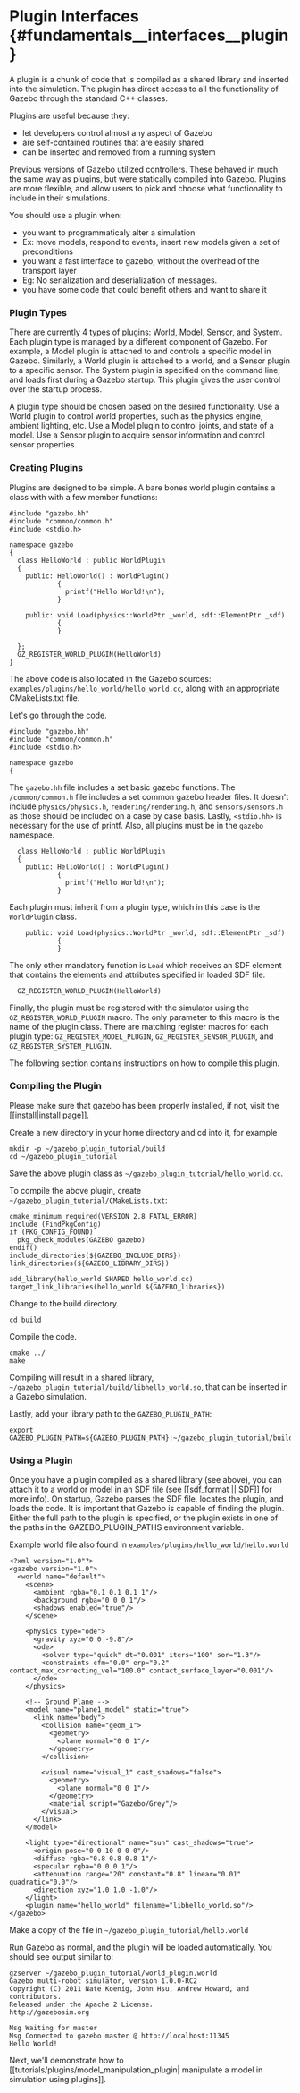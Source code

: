 Plugin Interfaces {#fundamentals__interfaces__plugin}
==

A plugin is a chunk of code that is compiled as a shared library and inserted into the simulation. The plugin has direct access to all the functionality of Gazebo through the standard C++ classes.

Plugins are useful because they:
 * let developers control almost any aspect of Gazebo
 * are self-contained routines that are easily shared
 * can be inserted and removed from a running system

Previous versions of Gazebo utilized controllers. These behaved in much the same way as plugins, but were statically compiled into Gazebo. Plugins are more flexible, and allow users to pick and choose what functionality to include in their simulations.

You should use a plugin when:
 * you want to programmaticaly alter a simulation
  * Ex: move models, respond to events, insert new models given a set of preconditions
 * you want a fast interface to gazebo, without the overhead of the transport layer
  * Eg: No serialization and deserialization of messages.
 * you have some code that could benefit others and want to share it
 
### Plugin Types

There are currently 4 types of plugins: World, Model, Sensor, and System. Each plugin type is managed by a different component of Gazebo. 
For example, a Model plugin is attached to and controls a specific model in Gazebo. Similarly, a World plugin is attached to a world, and a Sensor plugin to a specific sensor. The System plugin is specified on the command line, and loads first during a Gazebo startup. This plugin gives the user control over the startup process.

A plugin type should be chosen based on the desired functionality. Use a World plugin to control world properties, such as the physics engine, ambient lighting, etc. Use a Model plugin to control joints, and state of a model. Use a Sensor plugin to acquire sensor information and control sensor properties.

### Creating Plugins 

Plugins are designed to be simple. A bare bones world plugin contains a class with with a few member functions:

~~~
#include "gazebo.hh"
#include "common/common.h"
#include <stdio.h>

namespace gazebo
{
  class HelloWorld : public WorldPlugin
  {
    public: HelloWorld() : WorldPlugin() 
            {
              printf("Hello World!\n");
            }

    public: void Load(physics::WorldPtr _world, sdf::ElementPtr _sdf)
            {
            }

  };
  GZ_REGISTER_WORLD_PLUGIN(HelloWorld)
} 
~~~

The above code is also located in the Gazebo sources: `examples/plugins/hello_world/hello_world.cc`, along with an appropriate CMakeLists.txt file.

Let's go through the code.

~~~
#include "gazebo.hh"
#include "common/common.h"
#include <stdio.h>

namespace gazebo
{
~~~

The `gazebo.hh` file includes a set basic gazebo functions. The `/common/common.h` file includes a set common gazebo header files. It doesn't include `physics/physics.h`, `rendering/rendering.h`, and `sensors/sensors.h` as those should be included on a case by case basis. Lastly, `<stdio.hh>` is necessary for the use of printf. Also, all plugins must be in the `gazebo` namespace.

~~~
  class HelloWorld : public WorldPlugin
  {
    public: HelloWorld() : WorldPlugin() 
            {
              printf("Hello World!\n");
            }
~~~

Each plugin must inherit from a plugin type, which in this case is the `WorldPlugin` class.

~~~
    public: void Load(physics::WorldPtr _world, sdf::ElementPtr _sdf)
            {
            }
~~~

The only other mandatory function is `Load` which receives an SDF element that contains the elements and attributes specified in loaded SDF file.

~~~
  GZ_REGISTER_WORLD_PLUGIN(HelloWorld)
~~~

Finally, the plugin must be registered with the simulator using the `GZ_REGISTER_WORLD_PLUGIN` macro. The only parameter to this macro is the name of the plugin class. There are matching register macros for each plugin type: `GZ_REGISTER_MODEL_PLUGIN`, `GZ_REGISTER_SENSOR_PLUGIN`, and `GZ_REGISTER_SYSTEM_PLUGIN`.

The following section contains instructions on how to compile this plugin.


### Compiling the Plugin

Please make sure that gazebo has been properly installed, if not, visit the [[install|install page]].

Create a new directory in your home directory and cd into it, for example
~~~
mkdir -p ~/gazebo_plugin_tutorial/build
cd ~/gazebo_plugin_tutorial
~~~

Save the above plugin class as `~/gazebo_plugin_tutorial/hello_world.cc`.

To compile the above plugin, create `~/gazebo_plugin_tutorial/CMakeLists.txt`:
~~~
cmake_minimum_required(VERSION 2.8 FATAL_ERROR)
include (FindPkgConfig)
if (PKG_CONFIG_FOUND)
  pkg_check_modules(GAZEBO gazebo)
endif()
include_directories(${GAZEBO_INCLUDE_DIRS})
link_directories(${GAZEBO_LIBRARY_DIRS})

add_library(hello_world SHARED hello_world.cc)
target_link_libraries(hello_world ${GAZEBO_libraries})
~~~

Change to the build directory.
~~~
cd build
~~~

Compile the code.
~~~
cmake ../
make
~~~

Compiling will result in a shared library, `~/gazebo_plugin_tutorial/build/libhello_world.so`, that can be inserted in a Gazebo simulation.

Lastly, add your library path to the `GAZEBO_PLUGIN_PATH`:
~~~
export GAZEBO_PLUGIN_PATH=${GAZEBO_PLUGIN_PATH}:~/gazebo_plugin_tutorial/build
~~~

### Using a Plugin

Once you have a plugin compiled as a shared library (see above), you can attach it to a world or model in an SDF file (see [[sdf_format || SDF]] for more info). On startup, Gazebo parses the SDF file, locates the plugin, and loads the code. It is important that Gazebo is capable of finding the plugin. Either the full path to the plugin is specified, or the plugin exists in one of the paths in the GAZEBO_PLUGIN_PATHS environment variable.

Example world file also found in `examples/plugins/hello_world/hello.world`
~~~
<?xml version="1.0"?> 
<gazebo version="1.0">
  <world name="default">
    <scene>
      <ambient rgba="0.1 0.1 0.1 1"/>
      <background rgba="0 0 0 1"/>
      <shadows enabled="true"/>
    </scene>

    <physics type="ode">
      <gravity xyz="0 0 -9.8"/>
      <ode>
        <solver type="quick" dt="0.001" iters="100" sor="1.3"/>
        <constraints cfm="0.0" erp="0.2" contact_max_correcting_vel="100.0" contact_surface_layer="0.001"/>
      </ode>
    </physics>

    <!-- Ground Plane -->
    <model name="plane1_model" static="true">
      <link name="body">
        <collision name="geom_1">
          <geometry>
            <plane normal="0 0 1"/>
          </geometry>
        </collision>

        <visual name="visual_1" cast_shadows="false">
          <geometry>
            <plane normal="0 0 1"/>
          </geometry>
          <material script="Gazebo/Grey"/>
        </visual>
      </link>
    </model>

    <light type="directional" name="sun" cast_shadows="true">
      <origin pose="0 0 10 0 0 0"/>
      <diffuse rgba="0.8 0.8 0.8 1"/>
      <specular rgba="0 0 0 1"/>
      <attenuation range="20" constant="0.8" linear="0.01" quadratic="0.0"/>
      <direction xyz="1.0 1.0 -1.0"/>
    </light>
    <plugin name="hello_world" filename="libhello_world.so"/>
</gazebo>
~~~

Make a copy of the file in `~/gazebo_plugin_tutorial/hello.world`

Run Gazebo as normal, and the plugin will be loaded automatically.  You should see output similar to:
~~~
gzserver ~/gazebo_plugin_tutorial/world_plugin.world 
Gazebo multi-robot simulator, version 1.0.0-RC2
Copyright (C) 2011 Nate Koenig, John Hsu, Andrew Howard, and contributors.
Released under the Apache 2 License.
http://gazebosim.org

Msg Waiting for master
Msg Connected to gazebo master @ http://localhost:11345
Hello World!
~~~

Next, we'll demonstrate how to 
[[tutorials/plugins/model_manipulation_plugin| manipulate a model in simulation using plugins]].
